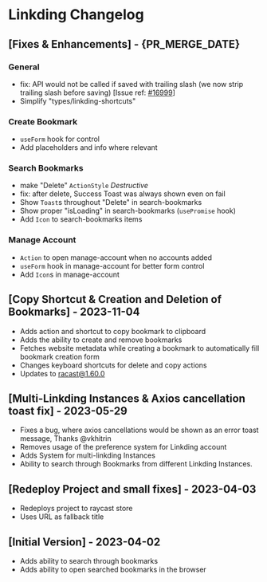 # Linkding Changelog

## [Fixes & Enhancements] - {PR_MERGE_DATE}

### General
- fix: API would not be called if saved with trailing slash (we now strip trailing slash before saving) [Issue ref: [#16999](https://github.com/raycast/extensions/issues/16999)]
- Simplify "types/linkding-shortcuts"

### Create Bookmark
- `useForm` hook for control
- Add placeholders and info where relevant

### Search Bookmarks
- make "Delete" `ActionStyle` _Destructive_
- fix: after delete, Success Toast was always shown even on fail
- Show `Toast`s throughout "Delete" in search-bookmarks
- Show proper "isLoading" in search-bookmarks (`usePromise` hook)
- Add `Icon` to search-bookmarks items

### Manage Account
- `Action` to open manage-account when no accounts added
- `useForm` hook in manage-account for better form control
- Add `Icon`s in manage-account

## [Copy Shortcut & Creation and Deletion of Bookmarks] - 2023-11-04

- Adds action and shortcut to copy bookmark to clipboard
- Adds the ability to create and remove bookmarks
- Fetches website metadata while creating a bookmark to automatically fill bookmark creation form
- Changes keyboard shortcuts for delete and copy actions
- Updates to racast@1.60.0

## [Multi-Linkding Instances & Axios cancellation toast fix] - 2023-05-29
- Fixes a bug, where axios cancellations would be shown as an error toast message, Thanks @vkhitrin
- Removes usage of the preference system for Linkding account
- Adds System for multi-linkding Instances
- Ability to search through Bookmarks from different Linkding Instances.

## [Redeploy Project and small fixes] - 2023-04-03

- Redeploys project to raycast store
- Uses URL as fallback title

## [Initial Version] - 2023-04-02

- Adds ability to search through bookmarks
- Adds ability to open searched bookmarks in the browser
